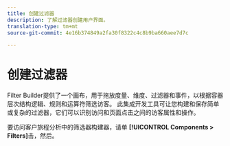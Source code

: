 ```yaml
---
title: 创建过滤器
description: 了解过滤器创建用户界面。
translation-type: tm+mt
source-git-commit: 4e16b374849a2fa30f8322c4c8b9ba660aee7d7c

---
```



# 创建过滤器

Filter Builder提供了一个画布，用于拖放度量、维度、过滤器和事件，以根据容器层次结构逻辑、规则和运算符筛选访客。 此集成开发工具可让您构建和保存简单或复杂的过滤器，它们可以识别访问和页面点击之间的访客属性和操作。

要访问客户旅程分析中的筛选器构建器，请单 **[!UICONTROL Components > Filters]**&#x200B;击，然后。

